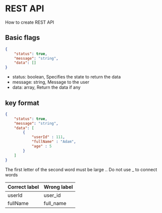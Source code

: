# REST API
How to create REST API

## Basic flags
```json
{
    "status": true,
    "message": "string",
    "data": []
}
```
+ status: boolean, Specifies the state to return the data
+ message: string, Message to the user
+ data: array, Return the data if any

## key format
```json
{
    "status": true,
    "message": "string",
    "data": [
    	{
            "userId" : 111,
            "fullName" : "Adam",
            "age" : 5
        }
    ]
}
```
The first letter of the second word must be large .. Do not use _ to connect words

Correct label | Wrong label
---|---
userId | user_id
fullName | full_name